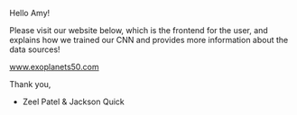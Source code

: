 Hello Amy!

Please visit our website below, which is the frontend for the user, and explains how we trained our CNN and provides more information about the data sources!

www.exoplanets50.com

Thank you,

   - Zeel Patel & Jackson Quick
